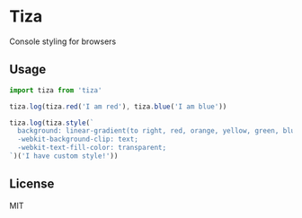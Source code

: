 # Tiza

Console styling for browsers

## Usage

```js
import tiza from 'tiza'

tiza.log(tiza.red('I am red'), tiza.blue('I am blue'))

tiza.log(tiza.style(`
  background: linear-gradient(to right, red, orange, yellow, green, blue);
  -webkit-background-clip: text;
  -webkit-text-fill-color: transparent;
`)('I have custom style!'))
```

## License

MIT
